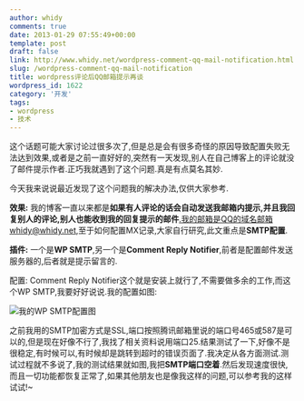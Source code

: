 ```yaml
---
author: whidy
comments: true
date: 2013-01-29 07:55:49+00:00
template: post
draft: false
link: http://www.whidy.net/wordpress-comment-qq-mail-notification.html
slug: /wordpress-comment-qq-mail-notification
title: wordpress评论后QQ邮箱提示再谈
wordpress_id: 1622
category: '开发'
tags:
- wordpress
- 技术
---
```


这个话题可能大家讨论过很多次了,但是总是会有很多奇怪的原因导致配置失败无法达到效果,或者是之前一直好好的,突然有一天发现,别人在自己博客上的评论就没了邮件提示作者.正巧我就遇到了这个问题.真是有点莫名其妙.

今天我来说说最近发现了这个问题我的解决办法,仅供大家参考.

**效果:** 我的博客一直以来都是**如果有人评论的话会自动发送我邮箱内提示,并且我回复别人的评论,别人也能收到我的回复提示的邮件**.我的邮箱是QQ的域名邮箱whidy@whidy.net,至于如何配置MX记录,大家自行研究,此文重点是**SMTP配置**.

<!-- more -->

**插件:** 一个是**WP SMTP**,另一个是**Comment Reply Notifier**,前者是配置邮件发送服务器的,后者就是提示留言的.

配置: Comment Reply Notifier这个就是安装上就行了,不需要做多余的工作,而这个WP SMTP,我要好好说说.我的配置如图:

![我的WP SMTP配置图](https://www.whidy.net/wp-content/uploads/2013/01/WP-SMTP-400x318.jpg)

之前我用的SMTP加密方式是SSL,端口按照腾讯邮箱里说的端口号465或587是可以的,但是现在好像不行了,我找了相关资料说用端口25.结果测试了一下,好像不是很稳定,有时候可以,有时候却是跳转到超时的错误页面了.我决定从各方面测试.测试过程就不多说了,我的测试结果就如图,我把**SMTP端口空着**.然后发现速度很快,而且一切功能都恢复正常了,如果其他朋友也是像我这样的问题,可以参考我的这样试试!~
